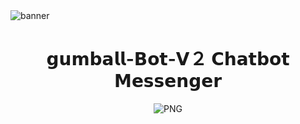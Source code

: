 <img src="https://i.imgur.com/WB50Jsm.jpeg" alt="banner">
<h1 align="center">𝗴𝘂𝗺𝗯𝗮𝗹𝗹-𝗕𝗼𝘁-𝗩２ 𝗖𝗵𝗮𝘁𝗯𝗼𝘁 𝗠𝗲𝘀𝘀𝗲𝗻𝗴𝗲𝗿</h1>

<p align="center">
		<img align="center" alt="PNG" src="https://i.postimg.cc/Y2XShSm8/86678c65-896a-47fe-8256-3e8e76dd26d6.jpg"/>
<h1 align='center'>

